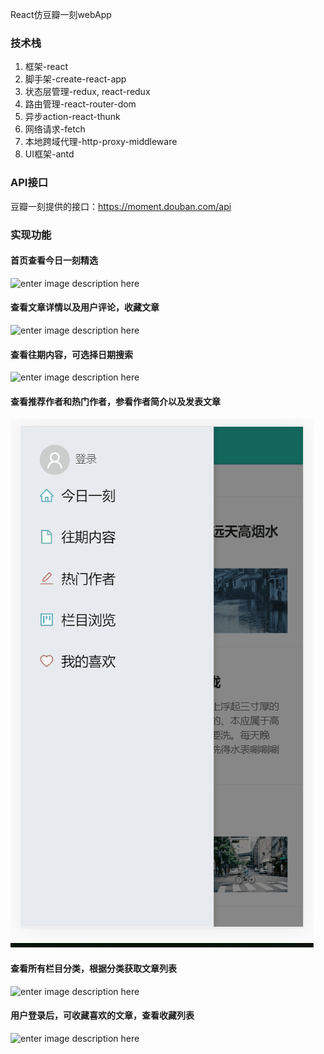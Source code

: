 React仿豆瓣一刻webApp

### 技术栈

1. 框架-react
2. 脚手架-create-react-app
3. 状态层管理-redux, react-redux
4. 路由管理-react-router-dom
5. 异步action-react-thunk
6. 网络请求-fetch
7. 本地跨域代理-http-proxy-middleware 
8. UI框架-antd

### API接口
  豆瓣一刻提供的接口：https://moment.douban.com/api 
### 实现功能

#### 首页查看今日一刻精选
![enter image description here](https://github.com/Yoloone/oneMoment/blob/master/img/m1.gif)
#### 查看文章详情以及用户评论，收藏文章
![enter image description here](https://github.com/Yoloone/oneMoment/blob/master/img/m3.gif)
#### 查看往期内容，可选择日期搜索
![enter image description here](https://github.com/Yoloone/oneMoment/blob/master/img/m2.gif)
#### 查看推荐作者和热门作者，参看作者简介以及发表文章
![enter image description here](https://github.com/Yoloone/oneMoment/blob/master/img/m4.gif)
#### 查看所有栏目分类，根据分类获取文章列表
![enter image description here](https://github.com/Yoloone/oneMoment/blob/master/img/m5.gif)
#### 用户登录后，可收藏喜欢的文章，查看收藏列表
![enter image description here](https://github.com/Yoloone/oneMoment/blob/master/img/m6.gif)

